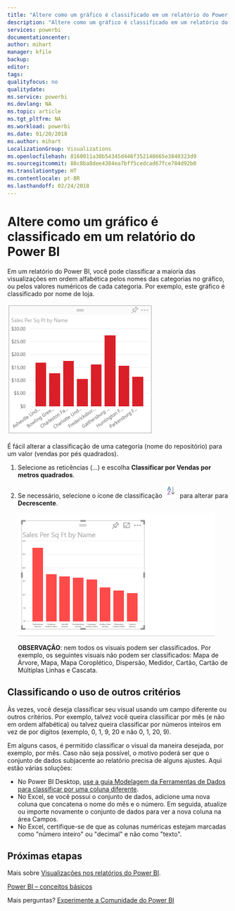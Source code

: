 ```yaml
---
title: "Altere como um gráfico é classificado em um relatório do Power BI"
description: "Altere como um gráfico é classificado em um relatório do Power BI"
services: powerbi
documentationcenter: 
author: mihart
manager: kfile
backup: 
editor: 
tags: 
qualityfocus: no
qualitydate: 
ms.service: powerbi
ms.devlang: NA
ms.topic: article
ms.tgt_pltfrm: NA
ms.workload: powerbi
ms.date: 01/20/2018
ms.author: mihart
LocalizationGroup: Visualizations
ms.openlocfilehash: 8160011a30b54345d446f352148665e3840323d9
ms.sourcegitcommit: 88c8ba8dee4384ea7bff5cedcad67fce784d92b0
ms.translationtype: HT
ms.contentlocale: pt-BR
ms.lasthandoff: 02/24/2018
---
```

# <a name="change-how-a-chart-is-sorted-in-a-power-bi-report"></a>Altere como um gráfico é classificado em um relatório do Power BI
Em um relatório do Power BI, você pode classificar a maioria das visualizações em ordem alfabética pelos nomes das categorias no gráfico, ou pelos valores numéricos de cada categoria. Por exemplo, este gráfico é classificado por nome de loja.

![](media/power-bi-report-change-sort/pbi_chartsortcategory.png)

É fácil alterar a classificação de uma categoria (nome do repositório) para um valor (vendas por pés quadrados).

1. Selecione as reticências (...) e escolha **Classificar por Vendas por metros quadrados**.
2. Se necessário, selecione o ícone de classificação ![](media/power-bi-report-change-sort/sorticon.png) para alterar para **Decrescente**.

   ![](media/power-bi-report-change-sort/sortby.gif)

   **OBSERVAÇÃO**: nem todos os visuais podem ser classificados.  Por exemplo, os seguintes visuais não podem ser classificados: Mapa de Árvore, Mapa, Mapa Coroplético, Dispersão, Medidor, Cartão, Cartão de Múltiplas Linhas e Cascata.

<a name="other"></a>
## <a name="sorting-using-other-criteria"></a>Classificando o uso de outros critérios
Às vezes, você deseja classificar seu visual usando um campo diferente ou outros critérios.  Por exemplo, talvez você queira classificar por mês (e não em ordem alfabética) ou talvez queira classificar por números inteiros em vez de por dígitos (exemplo, 0, 1, 9, 20 e não 0, 1, 20, 9).  

Em alguns casos, é permitido classificar o visual da maneira desejada, por exemplo, por mês.  Caso não seja possível, o motivo poderá ser que o conjunto de dados subjacente ao relatório precisa de alguns ajustes. Aqui estão várias soluções:

* No Power BI Desktop, [use a guia Modelagem da Ferramentas de Dados para classificar por uma coluna diferente](desktop-sort-by-column.md).
* No Excel, se você possui o conjunto de dados, adicione uma nova coluna que concatena o nome do mês e o número. Em seguida, atualize ou importe novamente o conjunto de dados para ver a nova coluna na área Campos.
* No Excel, certifique-se de que as colunas numéricas estejam marcadas como "número inteiro" ou "decimal" e não como "texto".

## <a name="next-steps"></a>Próximas etapas
Mais sobre [Visualizações nos relatórios do Power BI](power-bi-report-visualizations.md).

[Power BI – conceitos básicos](service-basic-concepts.md)

Mais perguntas? [Experimente a Comunidade do Power BI](http://community.powerbi.com/)
